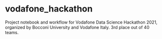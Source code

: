 # vodafone_hackathon
Project notebook and workflow for Vodafone Data Science Hackathon 2021, organized by Bocconi University and Vodafone Italy.
3rd place out of 40 teams.
